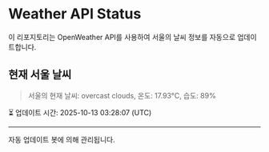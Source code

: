 
# Weather API Status

이 리포지토리는 OpenWeather API를 사용하여 서울의 날씨 정보를 자동으로 업데이트합니다.

## 현재 서울 날씨
> 서울의 현재 날씨: overcast clouds, 온도: 17.93°C, 습도: 89%

⏳ 업데이트 시간: 2025-10-13 03:28:07 (UTC)

---
자동 업데이트 봇에 의해 관리됩니다.
